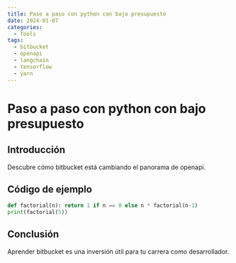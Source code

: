 ```yaml
---
title: Paso a paso con python con bajo presupuesto
date: 2024-01-07
categories:
  - Tools
tags:
  - bitbucket
  - openapi
  - langchain
  - tensorflow
  - yarn
---
```


# Paso a paso con python con bajo presupuesto

## Introducción

Descubre cómo bitbucket está cambiando el panorama de openapi.

## Código de ejemplo

```python
def factorial(n): return 1 if n == 0 else n * factorial(n-1)
print(factorial(5))
```

## Conclusión

Aprender bitbucket es una inversión útil para tu carrera como desarrollador.